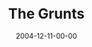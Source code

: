 ---
layout: message
category: message
series: "Christmas Stories"
title: "The Grunts"
date: 2004-12-11-00-00
message_id: 141
audio: "http://s3.amazonaws.com/crossroads-media/messages/audio/Xmas_Stories_02_12-11-04_The_Grunts.mp3"
audio-duration: "32:24"
explicit: false
---